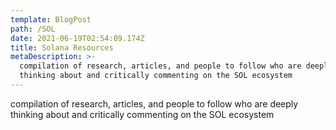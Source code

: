 ```yaml
---
template: BlogPost
path: /SOL
date: 2021-06-19T02:54:09.174Z
title: Solana Resources
metaDescription: >-
  compilation of research, articles, and people to follow who are deeply
  thinking about and critically commenting on the SOL ecosystem
---
```

compilation of research, articles, and people to follow who are deeply thinking about and critically commenting on the SOL ecosystem
